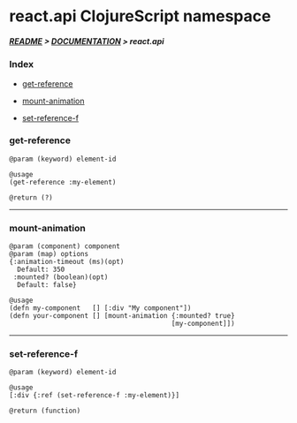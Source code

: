 
# react.api ClojureScript namespace

##### [README](../../../README.md) > [DOCUMENTATION](../../COVER.md) > react.api

### Index

- [get-reference](#get-reference)

- [mount-animation](#mount-animation)

- [set-reference-f](#set-reference-f)

### get-reference

```
@param (keyword) element-id
```

```
@usage
(get-reference :my-element)
```

```
@return (?)
```

---

### mount-animation

```
@param (component) component
@param (map) options
{:animation-timeout (ms)(opt)
  Default: 350
 :mounted? (boolean)(opt)
  Default: false}
```

```
@usage
(defn my-component   [] [:div "My component"])
(defn your-component [] [mount-animation {:mounted? true}
                                         [my-component]])
```

---

### set-reference-f

```
@param (keyword) element-id
```

```
@usage
[:div {:ref (set-reference-f :my-element)}]
```

```
@return (function)
```